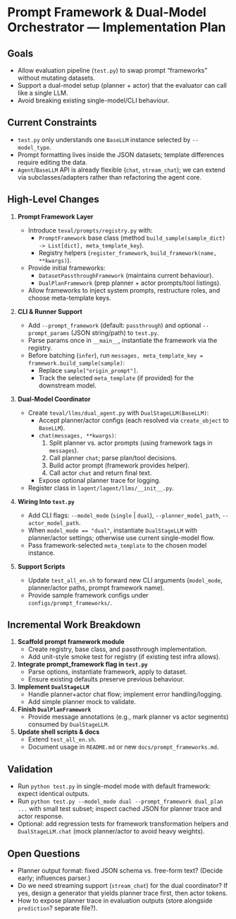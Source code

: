 # Prompt Framework & Dual-Model Orchestrator — Implementation Plan

## Goals
- Allow evaluation pipeline (`test.py`) to swap prompt “frameworks” without mutating datasets.
- Support a dual-model setup (planner + actor) that the evaluator can call like a single LLM.
- Avoid breaking existing single-model/CLI behaviour.

## Current Constraints
- `test.py` only understands one `BaseLLM` instance selected by `--model_type`.
- Prompt formatting lives inside the JSON datasets; template differences require editing the data.
- `Agent`/`BaseLLM` API is already flexible (`chat`, `stream_chat`); we can extend via subclasses/adapters rather than refactoring the agent core.

## High-Level Changes
1. **Prompt Framework Layer**
   - Introduce `teval/prompts/registry.py` with:
     - `PromptFramework` base class (method `build_sample(sample_dict) -> List[dict], meta_template_key`).
     - Registry helpers (`register_framework`, `build_framework(name, **kwargs)`).
   - Provide initial frameworks:
     - `DatasetPassthroughFramework` (maintains current behaviour).
     - `DualPlanFramework` (prep planner + actor prompts/tool listings).
   - Allow frameworks to inject system prompts, restructure roles, and choose meta-template keys.

2. **CLI & Runner Support**
   - Add `--prompt_framework` (default: `passthrough`) and optional `--prompt_params` (JSON string/path) to `test.py`.
   - Parse params once in `__main__`, instantiate the framework via the registry.
   - Before batching (`infer`), run `messages, meta_template_key = framework.build_sample(sample)`:
     - Replace `sample["origin_prompt"]`.
     - Track the selected `meta_template` (if provided) for the downstream model.

3. **Dual-Model Coordinator**
   - Create `teval/llms/dual_agent.py` with `DualStageLLM(BaseLLM)`:
     - Accept planner/actor configs (each resolved via `create_object` to `BaseLLM`).
     - `chat(messages, **kwargs)`:
       1. Split planner vs. actor prompts (using framework tags in `messages`).
       2. Call planner `chat`; parse plan/tool decisions.
       3. Build actor prompt (framework provides helper).
       4. Call actor `chat` and return final text.
     - Expose optional planner trace for logging.
   - Register class in `lagent/lagent/llms/__init__.py`.

4. **Wiring Into `test.py`**
   - Add CLI flags: `--model_mode` (`single` | `dual`), `--planner_model_path`, `--actor_model_path`.
   - When `model_mode == "dual"`, instantiate `DualStageLLM` with planner/actor settings; otherwise use current single-model flow.
   - Pass framework-selected `meta_template` to the chosen model instance.

5. **Support Scripts**
   - Update `test_all_en.sh` to forward new CLI arguments (`model_mode`, planner/actor paths, prompt framework name).
   - Provide sample framework configs under `configs/prompt_frameworks/`.

## Incremental Work Breakdown
1. **Scaffold prompt framework module**
   - Create registry, base class, and passthrough implementation.
   - Add unit-style smoke test for registry (if existing test infra allows).
2. **Integrate prompt_framework flag in `test.py`**
   - Parse options, instantiate framework, apply to dataset.
   - Ensure existing defaults preserve previous behaviour.
3. **Implement `DualStageLLM`**
   - Handle planner+actor chat flow; implement error handling/logging.
   - Add simple planner mock to validate.
4. **Finish `DualPlanFramework`**
   - Provide message annotations (e.g., mark planner vs actor segments) consumed by `DualStageLLM`.
5. **Update shell scripts & docs**
   - Extend `test_all_en.sh`.
   - Document usage in `README.md` or new `docs/prompt_frameworks.md`.

## Validation
- Run `python test.py` in single-model mode with default framework: expect identical outputs.
- Run `python test.py --model_mode dual --prompt_framework dual_plan ...` with small test subset; inspect cached JSON for planner trace and actor response.
- Optional: add regression tests for framework transformation helpers and `DualStageLLM.chat` (mock planner/actor to avoid heavy weights).

## Open Questions
- Planner output format: fixed JSON schema vs. free-form text? (Decide early; influences parser.)
- Do we need streaming support (`stream_chat`) for the dual coordinator? If yes, design a generator that yields planner trace first, then actor tokens.
- How to expose planner trace in evaluation outputs (store alongside `prediction`? separate file?).

